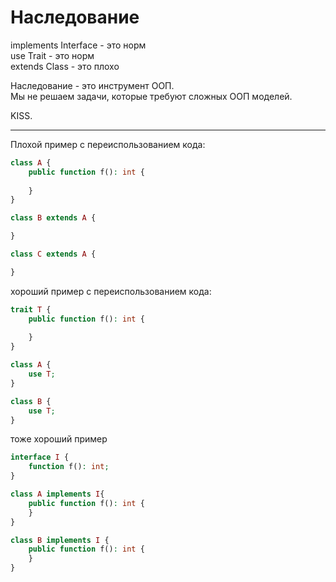 # Наследование

implements Interface - это норм    
use Trait - это норм  
extends Class - это плохо  

Наследование - это инструмент ООП.  
Мы не решаем задачи, которые требуют сложных ООП моделей.

KISS.

---

Плохой пример с переиспользованием кода:
```php
class A {
    public function f(): int {
        
    }
}

class B extends A {

}

class C extends A {

} 
```

хороший пример с переиспользованием кода:
```php
trait T {
    public function f(): int {
        
    }
}

class A {
    use T;
}

class B {
    use T;
}
```


тоже хороший пример
```php
interface I {
    function f(): int;
}

class A implements I{
    public function f(): int {
    }
}

class B implements I {
    public function f(): int {
    }
}
```